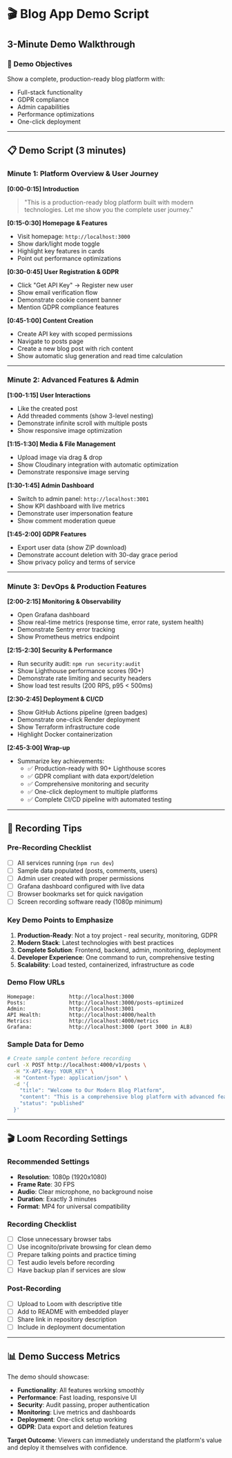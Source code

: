 # 🎬 Blog App Demo Script

## 3-Minute Demo Walkthrough

### 🎯 Demo Objectives
Show a complete, production-ready blog platform with:
- Full-stack functionality
- GDPR compliance
- Admin capabilities
- Performance optimizations
- One-click deployment

---

## 📋 Demo Script (3 minutes)

### **Minute 1: Platform Overview & User Journey**

**[0:00-0:15] Introduction**
> "This is a production-ready blog platform built with modern technologies. Let me show you the complete user journey."

**[0:15-0:30] Homepage & Features**
- Visit homepage: `http://localhost:3000`
- Show dark/light mode toggle
- Highlight key features in cards
- Point out performance optimizations

**[0:30-0:45] User Registration & GDPR**
- Click "Get API Key" → Register new user
- Show email verification flow
- Demonstrate cookie consent banner
- Mention GDPR compliance features

**[0:45-1:00] Content Creation**
- Create API key with scoped permissions
- Navigate to posts page
- Create a new blog post with rich content
- Show automatic slug generation and read time calculation

---

### **Minute 2: Advanced Features & Admin**

**[1:00-1:15] User Interactions**
- Like the created post
- Add threaded comments (show 3-level nesting)
- Demonstrate infinite scroll with multiple posts
- Show responsive image optimization

**[1:15-1:30] Media & File Management**
- Upload image via drag & drop
- Show Cloudinary integration with automatic optimization
- Demonstrate responsive image serving

**[1:30-1:45] Admin Dashboard**
- Switch to admin panel: `http://localhost:3001`
- Show KPI dashboard with live metrics
- Demonstrate user impersonation feature
- Show comment moderation queue

**[1:45-2:00] GDPR Features**
- Export user data (show ZIP download)
- Demonstrate account deletion with 30-day grace period
- Show privacy policy and terms of service

---

### **Minute 3: DevOps & Production Features**

**[2:00-2:15] Monitoring & Observability**
- Open Grafana dashboard
- Show real-time metrics (response time, error rate, system health)
- Demonstrate Sentry error tracking
- Show Prometheus metrics endpoint

**[2:15-2:30] Security & Performance**
- Run security audit: `npm run security:audit`
- Show Lighthouse performance scores (90+)
- Demonstrate rate limiting and security headers
- Show load test results (200 RPS, p95 < 500ms)

**[2:30-2:45] Deployment & CI/CD**
- Show GitHub Actions pipeline (green badges)
- Demonstrate one-click Render deployment
- Show Terraform infrastructure code
- Highlight Docker containerization

**[2:45-3:00] Wrap-up**
- Summarize key achievements:
  - ✅ Production-ready with 90+ Lighthouse scores
  - ✅ GDPR compliant with data export/deletion
  - ✅ Comprehensive monitoring and security
  - ✅ One-click deployment to multiple platforms
  - ✅ Complete CI/CD pipeline with automated testing

---

## 🎥 Recording Tips

### Pre-Recording Checklist
- [ ] All services running (`npm run dev`)
- [ ] Sample data populated (posts, comments, users)
- [ ] Admin user created with proper permissions
- [ ] Grafana dashboard configured with live data
- [ ] Browser bookmarks set for quick navigation
- [ ] Screen recording software ready (1080p minimum)

### Key Demo Points to Emphasize
1. **Production-Ready**: Not a toy project - real security, monitoring, GDPR
2. **Modern Stack**: Latest technologies with best practices
3. **Complete Solution**: Frontend, backend, admin, monitoring, deployment
4. **Developer Experience**: One command to run, comprehensive testing
5. **Scalability**: Load tested, containerized, infrastructure as code

### Demo Flow URLs
```
Homepage:           http://localhost:3000
Posts:              http://localhost:3000/posts-optimized
Admin:              http://localhost:3001
API Health:         http://localhost:4000/health
Metrics:            http://localhost:4000/metrics
Grafana:            http://localhost:3000 (port 3000 in ALB)
```

### Sample Data for Demo
```bash
# Create sample content before recording
curl -X POST http://localhost:4000/v1/posts \
  -H "X-API-Key: YOUR_KEY" \
  -H "Content-Type: application/json" \
  -d '{
    "title": "Welcome to Our Modern Blog Platform",
    "content": "This is a comprehensive blog platform with advanced features...",
    "status": "published"
  }'
```

---

## 🎬 Loom Recording Settings

### Recommended Settings
- **Resolution**: 1080p (1920x1080)
- **Frame Rate**: 30 FPS
- **Audio**: Clear microphone, no background noise
- **Duration**: Exactly 3 minutes
- **Format**: MP4 for universal compatibility

### Recording Checklist
- [ ] Close unnecessary browser tabs
- [ ] Use incognito/private browsing for clean demo
- [ ] Prepare talking points and practice timing
- [ ] Test audio levels before recording
- [ ] Have backup plan if services are slow

### Post-Recording
- [ ] Upload to Loom with descriptive title
- [ ] Add to README with embedded player
- [ ] Share link in repository description
- [ ] Include in deployment documentation

---

## 📊 Demo Success Metrics

The demo should showcase:
- **Functionality**: All features working smoothly
- **Performance**: Fast loading, responsive UI
- **Security**: Audit passing, proper authentication
- **Monitoring**: Live metrics and dashboards
- **Deployment**: One-click setup working
- **GDPR**: Data export and deletion features

**Target Outcome**: Viewers can immediately understand the platform's value and deploy it themselves with confidence.